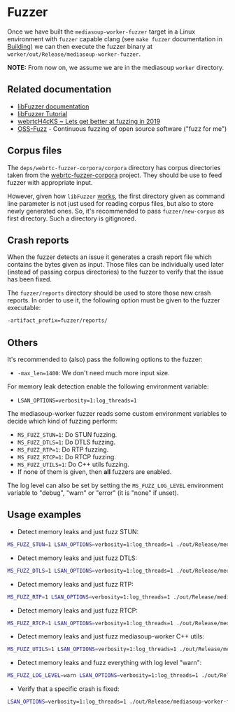 # Fuzzer

Once we have built the `mediasoup-worker-fuzzer` target in a Linux environment with `fuzzer` capable clang (see `make fuzzer` documentation in [Building](Building.md)) we can then execute the fuzzer binary at `worker/out/Release/mediasoup-worker-fuzzer`.

**NOTE:** From now on, we assume we are in the mediasoup `worker` directory.

## Related documentation

- [libFuzzer documentation](http://llvm.org/docs/LibFuzzer.html)
- [libFuzzer Tutorial](https://github.com/google/fuzzer-test-suite/blob/master/tutorial/libFuzzerTutorial.md)
- [webrtcH4cKS ~ Lets get better at fuzzing in 2019](https://webrtchacks.com/lets-get-better-at-fuzzing-in-2019-heres-how/)
- [OSS-Fuzz](https://github.com/google/oss-fuzz) - Continuous fuzzing of open source software ("fuzz for me")

## Corpus files

The `deps/webrtc-fuzzer-corpora/corpora` directory has corpus directories taken from the [webrtc-fuzzer-corpora](https://github.com/RTC-Cartel/webrtc-fuzzer-corpora) project. They should be use to feed fuzzer with appropriate input.

However, given how `libFuzzer` [works](http://llvm.org/docs/LibFuzzer.html#options), the first directory given as command line parameter is not just used for reading corpus files, but also to store newly generated ones. So, it's recommended to pass `fuzzer/new-corpus` as first directory. Such a directory is gitignored.

## Crash reports

When the fuzzer detects an issue it generates a crash report file which contains the bytes given as input. Those files can be individually used later (instead of passing corpus directories) to the fuzzer to verify that the issue has been fixed.

The `fuzzer/reports` directory should be used to store those new crash reports. In order to use it, the following option must be given to the fuzzer executable:

```bash
-artifact_prefix=fuzzer/reports/
```

## Others

It's recommended to (also) pass the following options to the fuzzer:

- `-max_len=1400`: We don't need much more input size.

For memory leak detection enable the following environment variable:

- `LSAN_OPTIONS=verbosity=1:log_threads=1`

The mediasoup-worker fuzzer reads some custom environment variables to decide which kind of fuzzing perform:

- `MS_FUZZ_STUN=1`: Do STUN fuzzing.
- `MS_FUZZ_DTLS=1`: Do DTLS fuzzing.
- `MS_FUZZ_RTP=1`: Do RTP fuzzing.
- `MS_FUZZ_RTCP=1`: Do RTCP fuzzing.
- `MS_FUZZ_UTILS=1`: Do C++ utils fuzzing.
- If none of them is given, then **all** fuzzers are enabled.

The log level can also be set by setting the `MS_FUZZ_LOG_LEVEL` environment variable to "debug", "warn" or "error" (it is "none" if unset).

## Usage examples

- Detect memory leaks and just fuzz STUN:

```bash
MS_FUZZ_STUN=1 LSAN_OPTIONS=verbosity=1:log_threads=1 ./out/Release/mediasoup-worker-fuzzer -artifact_prefix=fuzzer/reports/ -max_len=1400 fuzzer/new-corpus deps/webrtc-fuzzer-corpora/corpora/stun-corpus
```

- Detect memory leaks and just fuzz DTLS:

```bash
MS_FUZZ_DTLS=1 LSAN_OPTIONS=verbosity=1:log_threads=1 ./out/Release/mediasoup-worker-fuzzer -artifact_prefix=fuzzer/reports/ -max_len=1400 fuzzer/new-corpus
```

- Detect memory leaks and just fuzz RTP:

```bash
MS_FUZZ_RTP=1 LSAN_OPTIONS=verbosity=1:log_threads=1 ./out/Release/mediasoup-worker-fuzzer -artifact_prefix=fuzzer/reports/ -max_len=1400 fuzzer/new-corpus deps/webrtc-fuzzer-corpora/corpora/rtp-corpus
```

- Detect memory leaks and just fuzz RTCP:

```bash
MS_FUZZ_RTCP=1 LSAN_OPTIONS=verbosity=1:log_threads=1 ./out/Release/mediasoup-worker-fuzzer -artifact_prefix=fuzzer/reports/ -max_len=1400 fuzzer/new-corpus deps/webrtc-fuzzer-corpora/corpora/rtcp-corpus
```

- Detect memory leaks and just fuzz mediasoup-worker C++ utils:

```bash
MS_FUZZ_UTILS=1 LSAN_OPTIONS=verbosity=1:log_threads=1 ./out/Release/mediasoup-worker-fuzzer -artifact_prefix=fuzzer/reports/ -max_len=2000 fuzzer/new-corpus
```

- Detect memory leaks and fuzz everything with log level "warn":

```bash
MS_FUZZ_LOG_LEVEL=warn LSAN_OPTIONS=verbosity=1:log_threads=1 ./out/Release/mediasoup-worker-fuzzer -artifact_prefix=fuzzer/reports/ -max_len=1400 fuzzer/new-corpus deps/webrtc-fuzzer-corpora/corpora/stun-corpus deps/webrtc-fuzzer-corpora/corpora/rtp-corpus deps/webrtc-fuzzer-corpora/corpora/rtcp-corpus
```

- Verify that a specific crash is fixed:

```bash
LSAN_OPTIONS=verbosity=1:log_threads=1 ./out/Release/mediasoup-worker-fuzzer fuzzer/reports/crash-f39771f7a03c0e7e539d4e52f48f7adad8976404
```
